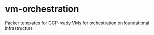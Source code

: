 # vm-orchestration
Packer templates for GCP-ready VMs for orchestration on foundational infrastructure
